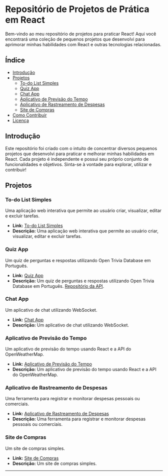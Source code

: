 # Repositório de Projetos de Prática em React

Bem-vindo ao meu repositório de projetos para praticar React! Aqui você encontrará uma coleção de pequenos projetos que desenvolvi para aprimorar minhas habilidades com React e outras tecnologias relacionadas.

## Índice

- [Introdução](#introdução)
- [Projetos](#projetos)
  - [To-do List Simples](#to-do-list-simples)
  - [Quiz App](#quiz-app)
  - [Chat App](#chat-app)
  - [Aplicativo de Previsão do Tempo](#aplicativo-de-previsão-do-tempo)
  - [Aplicativo de Rastreamento de Despesas](#aplicativo-de-rastreamento-de-despesas)
  - [Site de Compras](#site-de-compras)
- [Como Contribuir](#como-contribuir)
- [Licença](#licença)

## Introdução

Este repositório foi criado com o intuito de concentrar diversos pequenos projetos que desenvolvi para praticar e melhorar minhas habilidades em React. Cada projeto é independente e possui seu próprio conjunto de funcionalidades e objetivos. Sinta-se à vontade para explorar, utilizar e contribuir!

## Projetos

### To-do List Simples

Uma aplicação web interativa que permite ao usuário criar, visualizar, editar e excluir tarefas.

- **Link:** [To-do List Simples](/todo)
- **Descrição:** Uma aplicação web interativa que permite ao usuário criar, visualizar, editar e excluir tarefas.

### Quiz App

Um quiz de perguntas e respostas utilizando Open Trivia Database em Português.

- **Link:** [Quiz App](/quiz)
- **Descrição:** Um quiz de perguntas e respostas utilizando Open Trivia Database em Português. [Repositório da API](https://github.com/peterfritz/tryvia-api).

### Chat App

Um aplicativo de chat utilizando WebSocket.

- **Link:** [Chat App](/Loginchat)
- **Descrição:** Um aplicativo de chat utilizando WebSocket.

### Aplicativo de Previsão do Tempo

Um aplicativo de previsão do tempo usando React e a API do OpenWeatherMap.

- **Link:** [Aplicativo de Previsão do Tempo](/weather)
- **Descrição:** Um aplicativo de previsão do tempo usando React e a API do OpenWeatherMap.

### Aplicativo de Rastreamento de Despesas

Uma ferramenta para registrar e monitorar despesas pessoais ou comerciais.

- **Link:** [Aplicativo de Rastreamento de Despesas](/cost)
- **Descrição:** Uma ferramenta para registrar e monitorar despesas pessoais ou comerciais.

### Site de Compras

Um site de compras simples.

- **Link:** [Site de Compras](/shop)
- **Descrição:** Um site de compras simples.

---

